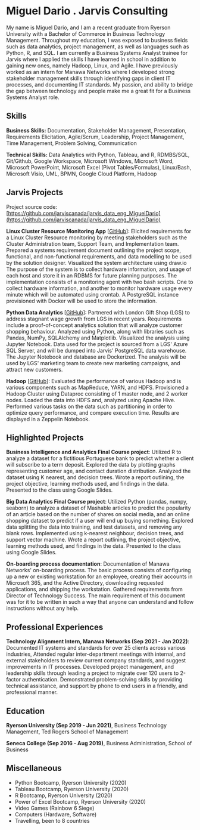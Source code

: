 # Miguel Dario . Jarvis Consulting

My name is Miguel Dario, and I am a recent graduate from Ryerson University with a Bachelor of Commerce in Business Technology Management. Throughout my education, I was exposed to business fields such as data analytics, project management, as well as languages such as Python, R, and SQL. I am currently a Business Systems Analyst trainee for Jarvis where I applied the skills I have learned in school in addition to gaining new ones, namely Hadoop, Linux, and Agile. I have previously worked as an intern for Manawa Networks where I developed strong stakeholder management skills through identifying gaps in client IT processes, and documenting IT standards. My passion, and ability to bridge the gap between technology and people make me a great fit for a Business Systems Analyst role.

## Skills

**Business Skills:** Documentation, Stakeholder Management, Presentation, Requirements Elicitation, Agile/Scrum, Leadership, Project Management, Time Management, Problem Solving, Communication

**Technical Skills:** Data Analytics with Python, Tableau, and R, RDMBS/SQL, Git/Github, Google Workspace, Microsoft Windows, Microsoft Word, Microsoft PowerPoint, Microsoft Excel (Pivot Tables/Formulas), Linux/Bash, Microsoft Visio, UML, BPMN, Google Cloud Platform, Hadoop

## Jarvis Projects

Project source code: [https://github.com/jarviscanada/jarvis_data_eng_MiguelDario](https://github.com/jarviscanada/jarvis_data_eng_MiguelDario)


**Linux Cluster Resource Monitoring App** [[GitHub](https://github.com/jarviscanada/jarvis_data_eng_MiguelDario/tree/masterhttps://github.com/jarviscanada/jarvis_data_eng_MiguelDario/tree/main/linux_sql)]: Elicited requirements for a Linux Cluster Resource monitoring by meeting stakeholders such as the Cluster Administration team, Support Team, and Implementation team. Prepared a systems requirement document outlining the project scope, functional, and non-functional requirements, and data modelling to be used by the solution designer. Visualized the system architecture using draw.io The purpose of the system is to collect hardware information, and usage of each host and store it in an RDBMS for future planning purposes. The implementation consists of a monitoring agent with two bash scripts. One to collect hardware information, and another to monitor hardware usage every minute which will be automated using crontab. A PostgreSQL instance provisioned with Docker will be used to store the information.

**Python Data Analytics** [[GitHub](https://github.com/jarviscanada/jarvis_data_eng_MiguelDario/tree/masterhttps://github.com/jarviscanada/jarvis_data_eng_MiguelDario/tree/develop/python_data_analytics)]: Partnered with London Gift Shop (LGS) to address stagnant wage growth from LGS in recent years. Requirements include a proof-of-concept analytics solution that will analyze customer shopping behaviour. Analyzed using Python, along with libraries such as Pandas, NumPy, SQLAlchemy and Matplotlib. Visualized the analysis using Jupyter Notebook. Data used for the project is sourced from a LGS' Azure SQL Server, and will be dumped into Jarvis' PostgreSQL data warehouse. The Jupyter Notebook and database are Dockerized. The analysis will be used by LGS' marketing team to create new marketing campaigns, and attract new customers.

**Hadoop** [[GitHub](https://github.com/jarviscanada/jarvis_data_eng_MiguelDario/tree/masterhttps://github.com/jarviscanada/jarvis_data_eng_MiguelDario/tree/develop/hadoop)]: Evaluated the performance of various Hadoop and is various components such as MapReduce, YARN, and HDFS. Provisioned a Hadoop Cluster using Dataproc consisting of 1 master node, and 2 worker nodes. Loaded the data into HDFS and, analyzed using Apache Hive. Performed various tasks on the data such as partitioning in order to optimize query performance, and compare execution time. Results are displayed in a Zeppelin Notebook.


## Highlighted Projects
**Business Intelligence and Analytics Final Course project**: Utilized R to analyze a dataset for a fictitious Portuguese bank to predict whether a client will subscribe to a term deposit. Explored the data by plotting graphs representing customer age, and contact duration distribution. Analyzed the dataset using K nearest, and decision trees. Wrote a report outlining, the project objective, learning methods used, and findings in the data. Presented to the class using Google Slides.

**Big Data Analytics Final Course project**: Utilized Python (pandas, numpy, seaborn) to analyze a dataset of Mashable articles to predict the popularity of an article based on the number of shares on social media, and an online shopping dataset to predict if a user will end up buying something. Explored data splitting the data into training, and test datasets, and removing any blank rows. Implemented using k-nearest neighbour, decision trees, and support vector machine. Wrote a report outlining, the project objective, learning methods used, and findings in the data. Presented to the class using Google Slides.

**On-boarding process documentation**: Documentation of Manawa Networks' on-boarding process. The basic process consists of configuring up a new or existing workstation for an employee, creating their accounts in Microsoft 365, and the Active Directory, downloading requested applications, and shipping the workstation. Gathered requirements from Director of Technology Success. The main requirement of this document was for it to be written in such a way that anyone can understand and follow instructions without any help.


## Professional Experiences

**Technology Alignment Intern, Manawa Networks (Sep 2021 - Jan 2022)**: Documented IT systems and standards for over 25 clients across various industries, Attended regular inter-department meetings with internal, and external stakeholders to review current company standards, and suggest improvements in IT processes. Developed project management, and leadership skills through leading a project to migrate over 120 users to 2-factor authentication. Demonstrated problem-solving skills by providing technical assistance, and support by phone to end users in a friendly, and professional manner.


## Education
**Ryerson University (Sep 2019 - Jun 2021)**, Business Technology Management, Ted Rogers School of Management

**Seneca College (Sep 2016 - Aug 2019)**, Business Administration, School of Business


## Miscellaneous
- Python Bootcamp, Ryerson University (2020)
- Tableau Bootcamp, Ryerson University (2020)
- R Bootcamp, Ryerson University (2020)
- Power of Excel Bootcamp, Ryerson University (2020)
- Video Games (Rainbow 6 Siege)
- Computers (Hardware, Software)
- Travelling, been to 8 countries